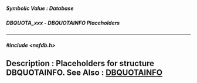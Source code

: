 ##### Symbolic Value : Database
##### DBQUOTA_xxx - DBQUOTAINFO Placeholders
---
##### #include <nsfdb.h>
**Description :**
Placeholders for structure DBQUOTAINFO.
**See Also :**
[DBQUOTAINFO](D:/md_files/DBQUOTAINFO.md)
---
